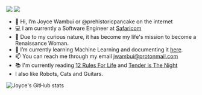 [![](https://img.shields.io/badge/-linkedin-0073B1?style=flat-square)](https://www.linkedin.com/in/thejoycewambui/)
[![](https://img.shields.io/badge/-badges-2D4E00?style=flat-square)](https://www.credly.com/users/joyce-wambui)


- 👋 Hi, I’m Joyce Wambui or @prehistoricpancake on the internet
- :computer: I am currently a Software Engineer at [Safaricom](https://www.safaricom.co.ke)
- 👀 Due to my curious nature, it has become my life's mission to become a Renaissance Woman.
- 🌱 I’m currently learning Machine Learning and documenting it [here](https://themachinelearner.substack.com).
- 📫 You can reach me through my email jwambui@protonmail.com
- :books: I'm currently reading [12 Rules For Life](https://www.amazon.com/12-Rules-Life-Antidote-Chaos/dp/0345816021) and [Tender is The Night](https://www.amazon.com/Tender-Night-F-Scott-Fitzgerald/dp/0684830507)
- I also like Robots, Cats and Guitars.



![Joyce's GitHub stats](https://github-readme-stats.vercel.app/api?username=prehistoricpancake&count_private=true&theme=cobalt&show_icons=true)





<!---
prehistoricpancake/prehistoricpancake is a ✨ special ✨ repository because its `README.md` (this file) appears on your GitHub profile.
You can click the Preview link to take a look at your changes.
--->

